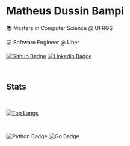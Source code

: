 # Matheus Dussin Bampi


📚 Masters in Computer Science @ UFRGS

💻 Software Engineer @ Uber

[![Github Badge](https://img.shields.io/badge/-Github-000?style=flat-square&logo=Github&logoColor=white&link=https://github.com/fagnerpsantos)](https://github.com/mbampi)
[![Linkedin Badge](https://img.shields.io/badge/-LinkedIn-blue?style=flat-square&logo=Linkedin&logoColor=white&link=https://www.linkedin.com/in/fagnerpsantos/)](https://www.linkedin.com/in/matheusbampi/)

<br/>

## Stats

<br/>

[![Top Langs](https://github-readme-stats.vercel.app/api/top-langs/?username=mbampi&layout=compact)](https://github.com/anuraghazra/github-readme-stats)

<br/>

![Python Badge](https://img.shields.io/badge/Python-3776AB?style=for-the-badge&logo=python&logoColor=white)
![Go Badge](https://img.shields.io/badge/Go-00ADD8?style=for-the-badge&logo=go&logoColor=white)
